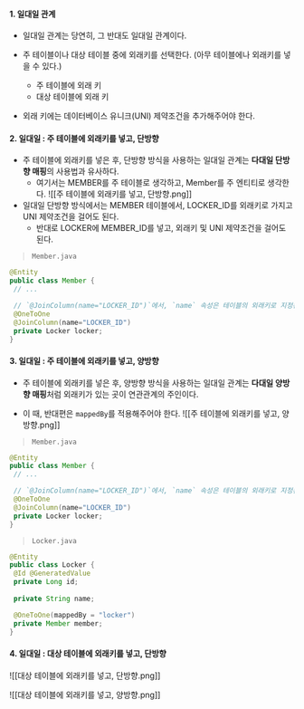 
#### 1. 일대일 관계

- 일대일 관계는 당연히, 그 반대도 일대일 관계이다.
- 주 테이블이나 대상 테이블 중에 외래키를 선택한다. (아무 테이블에나 외래키를 넣을 수 있다.)
	- 주 테이블에 외래 키
	- 대상 테이블에 외래 키

- 외래 키에는 데이터베이스 유니크(UNI) 제약조건을 추가해주어야 한다.


#### 2. 일대일 : 주 테이블에 외래키를 넣고, 단방향

- 주 테이블에 외래키를 넣은 후, 단방향 방식을 사용하는 일대일 관계는 **다대일 단방향 매핑**의 사용법과 유사하다.
	- 여기서는 MEMBER를 주 테이블로 생각하고, Member를 주 엔티티로 생각한다.
![[주 테이블에 외래키를 넣고, 단방향.png]]
- 일대일 단방향 방식에서는 MEMBER 테이블에서, LOCKER_ID를 외래키로 가지고 UNI 제약조건을 걸어도 된다.
	- 반대로 LOCKER에 MEMBER_ID를 넣고, 외래키 및 UNI 제약조건을 걸어도 된다.

> `Member.java`
```java
@Entity
public class Member {
 // ...

 // `@JoinColumn(name="LOCKER_ID")`에서, `name` 속성은 테이블의 외래키로 지정된 컬럼명이다.
 @OneToOne
 @JoinColumn(name="LOCKER_ID")
 private Locker locker;
}
```

#### 3. 일대일 : 주 테이블에 외래키를 넣고, 양방향

- 주 테이블에 외래키를 넣은 후, 양방향 방식을 사용하는 일대일 관계는 **다대일 양방향 매핑**처럼 외래키가 있는 곳이 연관관계의 주인이다.

- 이 때, 반대편은 `mappedBy`를 적용해주어야 한다.
![[주 테이블에 외래키를 넣고, 양방향.png]]
> `Member.java`
```java
@Entity
public class Member {
 // ...

 // `@JoinColumn(name="LOCKER_ID")`에서, `name` 속성은 테이블의 외래키로 지정된 컬럼명이다.
 @OneToOne
 @JoinColumn(name="LOCKER_ID")
 private Locker locker;
}
```

> `Locker.java`
```java
@Entity
public class Locker {
 @Id @GeneratedValue
 private Long id;
 
 private String name;

 @OneToOne(mappedBy = "locker")
 private Member member;
}
```


#### 4. 일대일 : 대상 테이블에 외래키를 넣고, 단방향
![[대상 테이블에 외래키를 넣고, 단방향.png]]

![[대상 테이블에 외래키를 넣고, 양방향.png]]